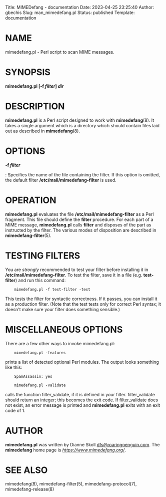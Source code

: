 Title: MIMEDefang - documentation
Date: 2023-04-25 23:25:40
Author: gbechis
Slug: man_mimedefang.pl
Status: published
Template: documentation

# NAME

mimedefang.pl - Perl script to scan MIME messages.

# SYNOPSIS

**mimedefang.pl \[-f *filter*\] *dir***

# DESCRIPTION

**mimedefang.pl** is a Perl script designed to work with
**mimedefang**(8). It takes a single argument which is a directory which
should contain files laid out as described in **mimedefang**(8).

# OPTIONS

**-f *filter***

:   Specifies the name of the file containing the filter. If this option
    is omitted, the default filter **/etc/mail/mimedefang-filter** is
    used.

# OPERATION

**mimedefang.pl** evaluates the file **/etc/mail/mimedefang-filter** as
a Perl fragment. This file should define the **filter** procedure. For
each part of a MIME message, **mimedefang.pl** calls **filter** and
disposes of the part as instructed by the filter. The various modes of
disposition are described in **mimedefang-filter**(5).

# TESTING FILTERS

You are *strongly* recommended to test your filter before installing it
in **/etc/mail/mimedefang-filter**. To test the filter, save it in a
file (e.g. **test-filter**) and run this command:

    	mimedefang.pl -f test-filter -test

This tests the filter for syntactic correctness. If it passes, you can
install it as a production filter. (Note that the test tests only for
correct Perl syntax; it doesn't make sure your filter does something
sensible.)

# MISCELLANEOUS OPTIONS

There are a few other ways to invoke mimedefang.pl:

    	mimedefang.pl -features

prints a list of detected optional Perl modules. The output looks
something like this:

    	SpamAssassin: yes

    	mimedefang.pl -validate

calls the function filter_validate, if it is defined in your filter.
filter_validate should return an integer; this becomes the exit code. If
filter_validate does not exist, an error message is printed and
**mimedefang.pl** exits with an exit code of 1.

# AUTHOR

**mimedefang.pl** was written by Dianne Skoll
<dfs@roaringpenguin.com>. The **mimedefang** home page is
*https://www.mimedefang.org/*.

# SEE ALSO

mimedefang(8), mimedefang-filter(5), mimedefang-protocol(7),
mimedefang-release(8)
